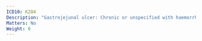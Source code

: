 ```yaml
---
ICD10: K284
Description: "Gastrojejunal ulcer: Chronic or unspecified with haemorrhage"
Matters: No
Weight: 0
---
```

